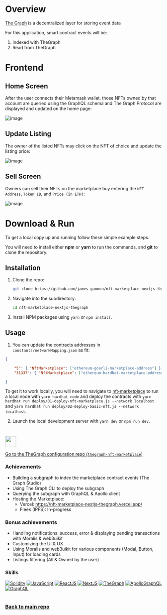 # Overview
[The Graph](https://thegraph.com/en/) is a decentralized layer for storing event data

For this application, smart contract events will be:
1. Indexed with TheGraph
2. Read from TheGraph 

# Frontend

## Home Screen

After the user connects their Metamask wallet, those NFTs owned by that account are queried using the GraphQL schema and The Graph Protocol are displayed and updated on the home page:

![image](https://user-images.githubusercontent.com/50316657/215548945-6fe4750f-7e6c-4c80-ab20-3f7025dc8b01.png)

## Update Listing

The owner of the listed NFTs may click on the NFT of choice and update the listing price:

![image](https://user-images.githubusercontent.com/50316657/215815572-15cda2e1-c827-41bc-aca7-2a4428134832.png)

## Sell Screen

Owners can sell their NFTs on the marketplace buy entering the `NFT Address`, `Token ID`, and `Price (in ETH)`:

![image](https://user-images.githubusercontent.com/50316657/215815775-ce2f09c5-f0dd-48cf-b84b-d98c4ba380e9.png)

# Download & Run

<p>To get a local copy up and running follow these simple example steps.</p>
<p>You will need to install either <strong>npm</strong> or <strong>yarn</strong> to run the commands, and <strong>git</strong> to clone the repository.</p>

## Installation

1. Clone the repo:
   ```sh
   git clone https://github.com/james-gannon/nft-marketplace-nextjs-thegraph.git
   ```
2. Navigate into the subdirectory:
   ```sh
   cd nft-marketplace-nextjs-thegraph
   ```
3. Install NPM packages using `yarn` or `npm install`.

## Usage

1. You can update the contracts addresses in `constants/networkMapping.json` as fit:

```json
{

    "5": { "NftMarketplace": ["ethereum-goerli-marketplace-address"] },
    "31337": { "NftMarketplace": ["ethereum-hardhat-marketplace-address"] }

}
```

To get it to work locally, you will need to navigate to [nft-marketplace](https://github.com/james-gannon/nft-marketplace) to run a local node with `yarn hardhat node` and deploy the contracts with `yarn hardhat run deploy/01-deploy-nft-marketplace.js --network localhost` and `yarn hardhat run deploy/02-deploy-basic-nft.js --network localhost`.

2. Launch the local development server with `yarn dev` or `npm run dev`.

#

<a href="https://github.com/james-gannon/thegraph-nft-marketplace" id="The Graph"><img src="https://shields.io/badge/Mission%2012%20-%20Next.js%20&%20TheGraph%20●%20NFT%20Marketplace%20(Lesson%2015)-742EC0?style=for-the-badge&logo=target" height="35" /></a>

<a href="https://github.com/james-gannon/thegraph-nft-marketplace">Go to the TheGraph configuration repo (`thegraph-nft-marketplace`)</a>

### Achievements

- Building a subgraph to index the marketplace contract events (The Graph Studio)
- Using The Graph CLI to deploy the subgraph
- Querying the subgraph with GraphQL & Apollo client
- Hosting the Marketplace:
  - Vercel: https://nft-marketplace-nextjs-thegraph.vercel.app/
  - Fleek (IPFS): In-progress

### Bonus achievements

- Handling notifications: success, error & displaying pending transactions with Moralis & web3uikit
- Customizing the UI & UX
- Using Moralis and web3uikit for various components (Modal, Button, Input) for loading cards
- Listings filtering (All & Owned by the user)

### Skills

[![Solidity]](https://soliditylang.org/)
[![JavaScript]](https://developer.mozilla.org/fr/docs/Web/JavaScript)
[![ReactJS]](https://reactjs.org/)
[![NextJS]](https://nextjs.org/)
[![TheGraph]](https://thegraph.com/en/)
[![ApolloGraphQL]](https://www.apollographql.com/)
[![GraphQL]](https://graphql.org/)

#

### [Back to main repo](https://github.com/james-gannon/nft-marketplace-nextjs-thegraph)

[solidity]: https://custom-icon-badges.demolab.com/badge/Solidity-3C3C3D?style=for-the-badge&logo=solidity&logoColor=white
[javascript]: https://img.shields.io/badge/JavaScript-F7DF1E.svg?style=for-the-badge&logo=JavaScript&logoColor=black
[reactjs]: https://img.shields.io/badge/React-20232A?style=for-the-badge&logo=react&logoColor=61DAFB
[nextjs]: https://img.shields.io/badge/next.js-000000?style=for-the-badge&logo=nextdotjs&logoColor=white
[thegraph]: https://custom-icon-badges.demolab.com/badge/TheGraph-0C0A1C?style=for-the-badge&logo=thegraph&logoColor=white
[apollographql]: https://img.shields.io/badge/Apollo%20GraphQL-311C87.svg?style=for-the-badge&logo=Apollo-GraphQL&logoColor=white
[graphql]: https://img.shields.io/badge/GraphQL-E10098.svg?style=for-the-badge&logo=GraphQL&logoColor=white